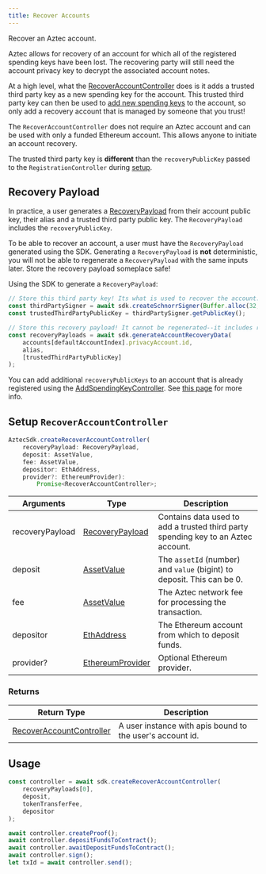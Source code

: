 ```yaml
---
title: Recover Accounts
---
```


Recover an Aztec account.

Aztec allows for recovery of an account for which all of the registered spending keys have been lost. The recovering party will still need the account privacy key to decrypt the associated account notes.

At a high level, what the [RecoverAccountController](./../types/sdk/RecoverAccountController) does is it adds a trusted third party key as a new spending key for the account. This trusted third party key can then be used to [add new spending keys](add-spending-keys) to the account, so only add a recovery account that is managed by someone that you trust!

The `RecoverAccountController` does not require an Aztec account and can be used with only a funded Ethereum account. This allows anyone to initiate an account recovery.

The trusted third party key is **different** than the `recoveryPublicKey` passed to the `RegistrationController` during [setup](register#setup).

## Recovery Payload

In practice, a user generates a [RecoveryPayload](../types/sdk/RecoveryPayload) from their account public key, their alias and a trusted third party public key. The `RecoveryPayload` includes the `recoveryPublicKey`.

To be able to recover an account, a user must have the `RecoveryPayload` generated using the SDK. Generating a `RecoveryPayload` is **not** deterministic, you will not be able to regenerate a `RecoveryPayload` with the same inputs later. Store the recovery payload someplace safe!

Using the SDK to generate a `RecoveryPayload`:

```ts
// Store this third party key! Its what is used to recover the account.
const thirdPartySigner = await sdk.createSchnorrSigner(Buffer.alloc(32, 3, "hex";
const trustedThirdPartyPublicKey = thirdPartySigner.getPublicKey();

// Store this recovery payload! It cannot be regenerated--it includes randomness
const recoveryPayloads = await sdk.generateAccountRecoveryData(
    accounts[defaultAccountIndex].privacyAccount.id,
    alias,
    [trustedThirdPartyPublicKey]
);
```

You can add additional `recoveryPublicKeys` to an account that is already registered using the [AddSpendingKeyController](../types/sdk/AddSpendingKeyController). See [this page](../usage/add-spending-keys) for more info.

## Setup `RecoverAccountController`

```ts
AztecSdk.createRecoverAccountController(
    recoveryPayload: RecoveryPayload, 
    deposit: AssetValue, 
    fee: AssetValue, 
    depositor: EthAddress, 
    provider?: EthereumProvider): 
        Promise<RecoverAccountController>;
```

| Arguments | Type | Description |
| --------- | ---- | ----------- |
| recoveryPayload | [RecoveryPayload](../types/sdk/RecoveryPayload) | Contains data used to add a trusted third party spending key to an Aztec account. |
| deposit | [AssetValue](./../types/barretenberg/AssetValue) | The `assetId` (number) and `value` (bigint) to deposit. This can be 0. |
| fee | [AssetValue](./../types/barretenberg/AssetValue) | The Aztec network fee for processing the transaction. |
| depositor | [EthAddress](../types/barretenberg/EthAddress) | The Ethereum account from which to deposit funds. |
| provider? | [EthereumProvider](./../types/barretenberg/EthereumProvider) | Optional Ethereum provider.  |

### Returns

| Return Type |  Description |
| --------- | ----------- |
| [RecoverAccountController](../types/sdk/RecoverAccountController) | A user instance with apis bound to the user's account id. |

## Usage

```ts
const controller = await sdk.createRecoverAccountController(
    recoveryPayloads[0],
    deposit,
    tokenTransferFee,
    depositor
);

await controller.createProof();
await controller.depositFundsToContract();
await controller.awaitDepositFundsToContract();
await controller.sign();
let txId = await controller.send();
```